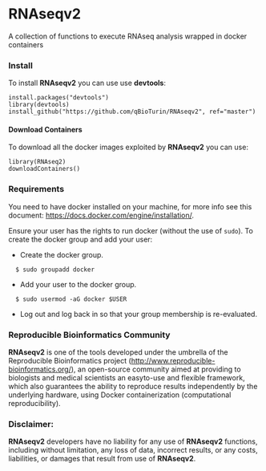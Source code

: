 # RNAseqv2
A collection of functions to execute RNAseq analysis wrapped in docker containers

### Install
To install **RNAseqv2** you can use use **devtools**:

```
install.packages("devtools")
library(devtools)
install_github("https://github.com/qBioTurin/RNAseqv2", ref="master")
```

#### Download Containers
To download all the docker images exploited by **RNAseqv2**  you can use:

```
library(RNAseq2)
downloadContainers()
```


### Requirements
You need to have docker installed on your machine, for more info see this document:
https://docs.docker.com/engine/installation/.

Ensure your user has the rights to run docker (without the use of ```sudo```). To create the docker group and add your user:

* Create the docker group.

```
  $ sudo groupadd docker
```
* Add your user to the docker group.

```
  $ sudo usermod -aG docker $USER
```
* Log out and log back in so that your group membership is re-evaluated.

### Reproducible Bioinformatics Community
**RNAseqv2** is one of the tools developed under the umbrella of the Reproducible Bioinformatics project (http://www.reproducible-bioinformatics.org/), an open-source community aimed at providing to biologists and medical scientists an easyto-use and flexible framework, which also guarantees the ability to reproduce results independently by the underlying hardware, using Docker containerization (computational reproducibility).

### Disclaimer:
**RNAseqv2**  developers have no liability for any use of **RNAseqv2**  functions, including without limitation, any loss of data, incorrect results, or any costs, liabilities, or damages that result from use of **RNAseqv2**.
